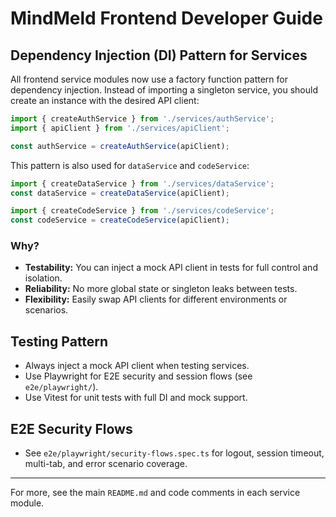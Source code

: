 # MindMeld Frontend Developer Guide

## Dependency Injection (DI) Pattern for Services

All frontend service modules now use a factory function pattern for dependency injection. Instead of importing a singleton service, you should create an instance with the desired API client:

```ts
import { createAuthService } from './services/authService';
import { apiClient } from './services/apiClient';

const authService = createAuthService(apiClient);
```

This pattern is also used for `dataService` and `codeService`:

```ts
import { createDataService } from './services/dataService';
const dataService = createDataService(apiClient);

import { createCodeService } from './services/codeService';
const codeService = createCodeService(apiClient);
```

### Why?
- **Testability:** You can inject a mock API client in tests for full control and isolation.
- **Reliability:** No more global state or singleton leaks between tests.
- **Flexibility:** Easily swap API clients for different environments or scenarios.

## Testing Pattern
- Always inject a mock API client when testing services.
- Use Playwright for E2E security and session flows (see `e2e/playwright/`).
- Use Vitest for unit tests with full DI and mock support.

## E2E Security Flows
- See `e2e/playwright/security-flows.spec.ts` for logout, session timeout, multi-tab, and error scenario coverage.

---
For more, see the main `README.md` and code comments in each service module.
